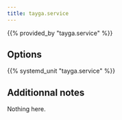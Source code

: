 ```yaml
---
title: tayga.service
---
```


{{% provided_by "tayga.service" %}}

## Options

{{% systemd_unit "tayga.service" %}}

## Additionnal notes

Nothing here.